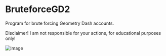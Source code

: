 # BruteforceGD2
Program for brute forcing Geometry Dash accounts.

Disclaimer! I am not responsible for your actions, for educational purposes only!

![image](https://user-images.githubusercontent.com/66429886/151333563-8ba036db-15f7-49c7-917d-5eb657baba7b.png)
